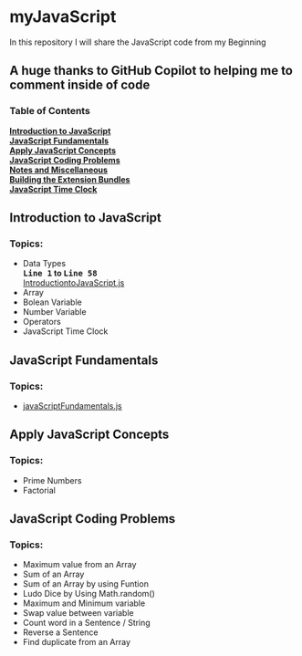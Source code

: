 # myJavaScript
In this repository I will share the JavaScript code from my Beginning
## A huge thanks to GitHub Copilot to helping me to comment inside of code
### Table of Contents
**[Introduction to JavaScript](#introduction-to-javascript)**<br>
**[JavaScript Fundamentals](#javascript-fundamentals)**<br>
**[Apply JavaScript Concepts](#apply-javascript-concepts)**<br>
**[JavaScript Coding Problems](#javascript-coding-problems)**<br>
**[Notes and Miscellaneous](#notes-and-miscellaneous)**<br>
**[Building the Extension Bundles](#building-the-extension-bundles)**<br>
**[JavaScript Time Clock](#javascript-time-clock)**<br>

## Introduction to JavaScript
### Topics:
- Data Types **<br>
<kbd>Line 1</kbd> to <kbd>Line 58</kbd>**<br>[IntroductiontoJavaScript.js](https://github.com/nomandhoni-cs/myJavaScriptJourney/blob/master/introductionToJavaScript/IntroductiontoJavaScript.js)
- Array
- Bolean Variable
- Number Variable 
- Operators
- JavaScript Time Clock
## JavaScript Fundamentals
### Topics:
- [javaScriptFundamentals.js](https://github.com/nomandhoni-cs/myJavaScriptJourney/blob/master/javaScriptFundamentals/jsfundamentals.js)
## Apply JavaScript Concepts
### Topics:
- Prime Numbers
- Factorial
## JavaScript Coding Problems
### Topics:
- Maximum value from an Array
- Sum of an Array
- Sum of an Array by using Funtion
- Ludo Dice by Using Math.random()
- Maximum and Minimum variable
- Swap value between variable
- Count word in a Sentence / String
- Reverse a Sentence
- Find duplicate from an Array